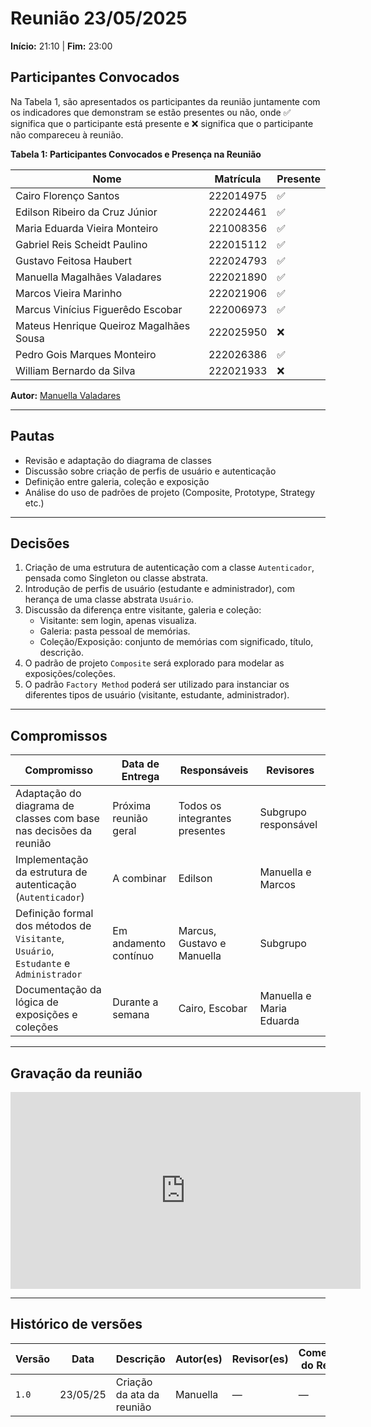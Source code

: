 # Reunião 23/05/2025 
**Início:** 21:10 | **Fim:** 23:00  

<!-- Substitua DD/MM/AAAA pela data e os horários reais da reunião -->

## Participantes Convocados

<!-- Tabela de presença com todos os participantes fixos do grupo -->

Na Tabela 1, são apresentados os participantes da reunião juntamente com os indicadores que demonstram se estão presentes ou não, onde ✅ significa que o participante está presente e ❌ significa que o participante não compareceu à reunião.

**Tabela 1: Participantes Convocados e Presença na Reunião**

| Nome                                      | Matrícula     | Presente        |
|-------------------------------------------|---------------|-----------------|
| Cairo Florenço Santos                     | 222014975     |✅ |
| Edilson Ribeiro da Cruz Júnior            | 222024461     |✅ |
| Maria Eduarda Vieira Monteiro             | 221008356     | ✅ |
| Gabriel Reis Scheidt Paulino             | 222015112     |✅  |
| Gustavo Feitosa Haubert                   | 222024793     | ✅ |
| Manuella Magalhães Valadares              | 222021890     | ✅  |
| Marcos Vieira Marinho                     | 222021906     | ✅ |
| Marcus Vinícius Figuerêdo Escobar         | 222006973     | ✅  |
| Mateus Henrique Queiroz Magalhães Sousa   | 222025950     | ❌ |
| Pedro Gois Marques Monteiro              | 222026386     | ✅  |
| William Bernardo da Silva                 | 222021933     | ❌ |

**Autor:** [Manuella Valadares](https://github.com/manuvaladares)

---

## Pautas

<!-- Liste os assuntos abordados na reunião -->
- Revisão e adaptação do diagrama de classes
- Discussão sobre criação de perfis de usuário e autenticação
- Definição entre galeria, coleção e exposição
- Análise do uso de padrões de projeto (Composite, Prototype, Strategy etc.)

---

## Decisões

<!-- Liste as decisões principais tomadas -->
1. Criação de uma estrutura de autenticação com a classe `Autenticador`, pensada como Singleton ou classe abstrata.
2. Introdução de perfis de usuário (estudante e administrador), com herança de uma classe abstrata `Usuário`.
3. Discussão da diferença entre visitante, galeria e coleção:
   - Visitante: sem login, apenas visualiza.
   - Galeria: pasta pessoal de memórias.
   - Coleção/Exposição: conjunto de memórias com significado, título, descrição.
4. O padrão de projeto `Composite` será explorado para modelar as exposições/coleções.
5. O padrão `Factory Method` poderá ser utilizado para instanciar os diferentes tipos de usuário (visitante, estudante, administrador).

---

## Compromissos

<!-- Tabela de responsabilidades futuras -->

| Compromisso                                                       | Data de Entrega        | Responsáveis                          | Revisores               |
|-------------------------------------------------------------------|-------------------------|----------------------------------------|-------------------------|
| Adaptação do diagrama de classes com base nas decisões da reunião | Próxima reunião geral  | Todos os integrantes presentes         | Subgrupo responsável    |
| Implementação da estrutura de autenticação (`Autenticador`)       | A combinar              | Edilson                                | Manuella e Marcos       |
| Definição formal dos métodos de `Visitante`, `Usuário`, `Estudante` e `Administrador` | Em andamento contínuo | Marcus, Gustavo e Manuella             | Subgrupo                |
| Documentação da lógica de exposições e coleções                   | Durante a semana        | Cairo, Escobar                         | Manuella e Maria Eduarda|

---

## Gravação da reunião

<iframe width="560" height="315" src="https://www.youtube.com/embed/6n92doooXRQ?si=Iv0Cp9pT1YT0m6pw" title="YouTube video player" frameborder="0" allow="accelerometer; autoplay; clipboard-write; encrypted-media; gyroscope; picture-in-picture; web-share" referrerpolicy="strict-origin-when-cross-origin" allowfullscreen></iframe>

---

## Histórico de versões

| Versão | Data     | Descrição                        | Autor(es) | Revisor(es) | Comentário do Revisor |
|--------|----------|----------------------------------|-----------|-------------|------------------------|
| `1.0`  | 23/05/25 | Criação da ata da reunião        | Manuella  | —           | —                      |